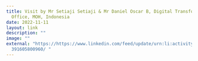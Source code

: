 ```yaml
---
title: Visit by Mr Setiaji Setiaji & Mr Daniel Oscar B, Digital Transformation
  Office, MOH, Indonesia
date: 2022-11-11
layout: link
description: ""
image: ""
external: "https://https://www.linkedin.com/feed/update/urn:li:activity:6998819\
  391605800960/ "
---
```

